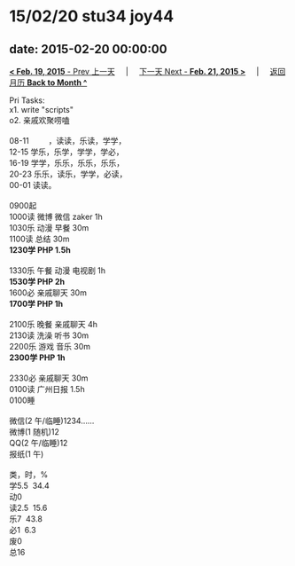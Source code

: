 # 15/02/20 stu34 joy44

date: 2015-02-20 00:00:00
---
[**< Feb. 19, 2015** - Prev 上一天](/lifelogs/2015/02/d19.md) &nbsp; &nbsp; | &nbsp; &nbsp; [下一天 Next - **Feb. 21, 2015 >**](/lifelogs/2015/02/d21.md) &nbsp; &nbsp; |  &nbsp; &nbsp; [返回月历 **Back to Month ^**](/lifelogs/2015/02/index.md)
<br/><div>Pri Tasks:<br/>x1. write "scripts"<br/>o2. 亲戚欢聚唠嗑<div><br/></div>08-11         ，读读，乐读，学学，<br/>12-15 学乐，乐学，学学，学必，<br/>16-19 学学，乐乐，乐乐，乐乐，<br/>20-23 乐乐，读乐，学学，必读，<br/>00-01 读读。<div><br/></div>0900起<br/>1000读 微博 微信 zaker 1h<br/>1030乐 动漫 早餐 30m<br/>1100读 总结 30m<br/><b>1230学 PHP 1.5h</b><div><br/></div>1330乐 午餐 动漫 电视剧 1h<br/><b>1530学 PHP 2h</b><br/>1600必 亲戚聊天 30m<br/><b>1700学 PHP 1h</b><br/><br/>2100乐 晚餐 亲戚聊天 4h<br/>2130读 洗澡 听书 30m<br/>2200乐 游戏 音乐 30m<br/><b>2300学 PHP 1h</b><div><br/></div>2330必 亲戚聊天 30m<br/>0100读 广州日报 1.5h<br/>0100睡<div><br/></div>微信(2 午/临睡)1234……<br/>微博(1 随机)12<br/>QQ(2 午/临睡)12<br/>报纸(1 午)<div><br/></div>类，时，%<br/>学5.5  34.4<br/>动0<br/>读2.5  15.6<br/>乐7  43.8<br/>必1  6.3<br/>废0<br/>总16
